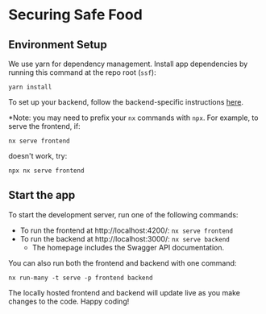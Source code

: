 # Securing Safe Food

## Environment Setup

We use yarn for dependency management. Install app dependencies by running this command at the repo root (`ssf`):

```
yarn install
```

To set up your backend, follow the backend-specific instructions [here](apps/backend/README.md).

*Note: you may need to prefix your `nx` commands with `npx`. For example, to serve the frontend, if:
```
nx serve frontend
```

doesn't work, try:

```
npx nx serve frontend
```

## Start the app

To start the development server, run one of the following commands:
- To run the frontend at http://localhost:4200/: `nx serve frontend`
- To run the backend at http://localhost:3000/: `nx serve backend`
  - The homepage includes the Swagger API documentation.

You can also run both the frontend and backend with one command:

```
nx run-many -t serve -p frontend backend
```

The locally hosted frontend and backend will update live as you make changes to the code. Happy coding!
